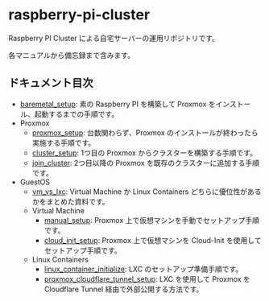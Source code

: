 # raspberry-pi-cluster

Raspberry PI Cluster による自宅サーバーの運用リポジトリです。

各マニュアルから備忘録まで含みます。

## ドキュメント目次

- [baremetal_setup](./documents/baremetal_setup/README.md): 素の Raspberry PI を構築して Proxmox をインストール、起動するまでの手順です。
- Proxmox
  - [proxmox_setup](./documents/proxmox_setup/README.md): 台数関わらず、Proxmox のインストールが終わったら実施する手順です。
  - [cluster_setup](./documents/proxmox_setup/cluster_setup/README.md): 1つ目の Proxmox からクラスターを構築する手順です。
  - [join_cluster](./documents/proxmox_setup/join_cluster/README.md): 2つ目以降の Proxmox を既存のクラスターに追加する手順です。
- GuestOS
  - [vm_vs_lxc](./documents/guest_os/vm_vs_lxc/README.md): Virtual Machine か Linux Containers どちらに優位性があるかをまとめた資料です。
  - Virtual Machine
    - [manual_setup](./documents/guest_os/virtual_machine_setup/manual_setup/README.md): Proxmox 上で仮想マシンを手動でセットアップ手順です。
    - [cloud_init_setup](./documents/guest_os/virtual_machine_setup/cloud_init_setup/README.md): Proxmox 上で仮想マシンを Cloud-Init を使用してセットアップ手順です。
  - Linux Containers
    - [linux_container_initialize](./documents/guest_os/linux_container/linux_container_initialize/README.md): LXC のセットアップ準備手順です。
    - [proxmox_cloudflare_tunnel_setup](./documents/guest_os/linux_container/proxmox_cloudflare_tunnel_setup/README.md): LXC を使用して Proxmox を Cloudflare Tunnel 経由で外部公開する方法です。
